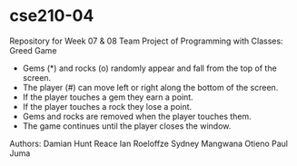 # cse210-04
Repository for Week 07 &amp; 08 Team Project of Programming with Classes: Greed Game

- Gems (*) and rocks (o) randomly appear and fall from the top of the screen.
- The player (#) can move left or right along the bottom of the screen.
- If the player touches a gem they earn a point.
- If the player touches a rock they lose a point.
- Gems and rocks are removed when the player touches them.
- The game continues until the player closes the window.

Authors:
Damian Hunt
Reace Ian Roeloffze
Sydney Mangwana
Otieno Paul Juma